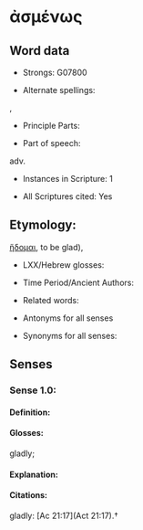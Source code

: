 # ἀσμένως

<!-- Status: S2=NeedsEdits -->
<!-- Lexica used for edits:   -->

## Word data

* Strongs: G07800

* Alternate spellings:

,

* Principle Parts: 


* Part of speech: 

adv.

* Instances in Scripture: 1

* All Scriptures cited: Yes

## Etymology: 

[ἥδομαι](), to be glad),

* LXX/Hebrew glosses: 


* Time Period/Ancient Authors: 


* Related words: 

* Antonyms for all senses

* Synonyms for all senses: 


## Senses 


### Sense  1.0: 

#### Definition: 

#### Glosses: 

gladly; 

#### Explanation: 


#### Citations: 

gladly: [Ac 21:17](Act 21:17).†
